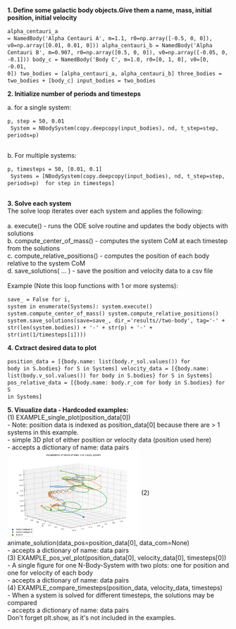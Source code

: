 **1. Define some galactic body objects.Give them a name, mass, initial position, initial velocity**
	<pre><code>alpha_centauri_a = NamedBody('Alpha Centauri A', m=1.1, r0=np.array([-0.5, 0, 0]), v0=np.array([0.01, 0.01, 0]))
	alpha_centauri_b = NamedBody('Alpha Centauri B', m=0.907, r0=np.array([0.5, 0, 0]), v0=np.array([-0.05, 0, -0.1]))
	body_c = NamedBody('Body C', m=1.0, r0=[0, 1, 0], v0=[0, -0.01, 0])
	two_bodies = [alpha_centauri_a, alpha_centauri_b]
	three_bodies = two_bodies + [body_c]
	input_bodies = two_bodies
	</pre></code>
 
**2. Initialize number of periods and timesteps**

   a. for a single system: 
 <pre><code>p, step = 50, 0.01  
 System = NBodySystem(copy.deepcopy(input_bodies), nd, t_step=step, periods=p)  
 </pre></code>
 b. For multiple systems:
 <pre><code>p, timesteps = 50, [0.01, 0.1]  
 Systems = [NBodySystem(copy.deepcopy(input_bodies), nd, t_step=step, periods=p)  for step in timesteps]  
 </pre></code>

**3. Solve each system**  
	The solve loop iterates over each system and applies the following: <br/><br/>
		a. execute() 					- runs the ODE solve routine and updates the body objects with solutions <br/>
		b. compute_center_of_mass() 	- computes the system CoM at each timestep from the solutions <br/>
		c. compute_relative_positions() - computes the position of each body relative to the system CoM <br/>
		d. save_solutions( ... ) 		- save the position and velocity data to a csv file <br/><br/>
	Example (Note this loop functions with 1 or more systems):
	<pre><code>save_ = False
    for i, system in enumerate(Systems):
        system.execute()
        system.compute_center_of_mass()
        system.compute_relative_positions()
        system.save_solutions(save=save_, dir_='results//two-body', tag='-' + str(len(system.bodies)) + '-' + str(p) + '-' + str(int(1/timesteps[i])))
	</pre></code>

**4. Cxtract desired data to plot**
	<pre><code>position_data = [{body.name: list(body.r_sol.values()) for body in S.bodies} for S in Systems]
	velocity_data = [{body.name: list(body.v_sol.values()) for body in S.bodies} for S in Systems]
	pos_relative_data = [{body.name: body.r_com for body in S.bodies} for S in Systems]
	</pre></code>

**5. Visualize data - Hardcoded examples:** <br/>
	(1)	EXAMPLE_single_plot(position_data[0])  
		- Note: position data is indexed as position_data[0] because there are > 1 systems in this example.  
		- simple 3D plot of either position or velocity data (position used here)  
		- accepts a dictionary of name: data pairs   
		<img align="middle" src="https://github.com/mbbremner/n-body-solver/blob/master/docs/img/ex1-nbody.png" alt="alt text" width="300" height="200">
	(2)	animate_solution(data_pos=position_data[0], data_com=None) <br/>
		- accepts a dictionary of name: data pairs  
	(3) EXAMPLE_pos_vel_plot(position_data[0], velocity_data[0], timesteps[0])  
		- A single figure for one N-Body-System with two plots: one for position and one for velocity of each body  
		- accepts a dictionary of name: data pairs  
	(4) EXAMPLE_compare_timesteps(position_data, velocity_data, timesteps)  
		- When a system is solved for different timesteps, the solutions may be compared  
		- accepts a dictionary of name: data pairs <br/>
Don't forget plt.show, as it's not included in the examples.


